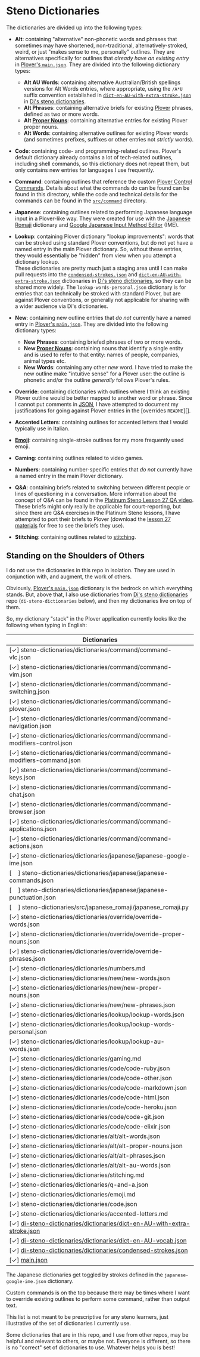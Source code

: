 # Steno Dictionaries

The dictionaries are divided up into the following types:

- **Alt**: containing "alternative" non-phonetic words and phrases that
  sometimes may have shortened, non-traditional, alternatively-stroked, weird,
  or just "makes sense to me, personally" outlines. They are alternatives
  specifically for outlines that _already have an existing entry_ in
  [Plover's `main.json`][Plover main.json]. They are divided into the following
  dictionary types:
    - **Alt AU Words**: containing alternative Australian/British spellings
      versions for Alt Words entries, where appropriate, using the `/A*U` suffix
      convention established in [`dict-en-AU-with-extra-stroke.json`][] in
      [Di's steno dictionaries][].
    - **Alt Phrases**: containing alternative briefs for existing [Plover][]
      phrases, defined as two or more words.
    - **Alt [Proper Nouns][]**: containing alternative entries for existing
      Plover proper nouns.
    - **Alt Words**: containing alternative outlines for existing Plover words
      (and sometimes prefixes, suffixes or other entries not _strictly_ words).

- **Code**: containing code- and programming-related outlines. Plover's default
  dictionary already contains a lot of tech-related outlines, including shell
  commands, so this dictionary does not repeat them, but only contains new
  entries for languages I use frequently.

- **Command**: containing outlines that reference the custom [Plover
  Control Commands][]. Details about what the commands do can be found can be
  found in this directory, while the code and technical details for the commands
  can be found in the [`src/command`][] directory.

- **Japanese**: containing outlines related to performing Japanese language
  input in a Plover-like way. They were created for use with the
  [Japanese Romaji][] dictionary and [Google Japanese Input Method Editor][]
  (IME).

- **Lookup**: containing Plover dictionary "lookup improvements": words that can
  be stroked using standard Plover conventions, but do not yet have a named
  entry in the main Plover dictionary. So, without these entries, they would
  essentially be "hidden" from view when you attempt a dictionary lookup.<br />
  These dictionaries are pretty much just a staging area until I can make pull
  requests into the [`condensed-strokes.json`][] and
  [`dict-en-AU-with-extra-stroke.json`][] dictionaries in
  [Di's steno dictionaries][], so they can be shared more widely. The
  `lookup-words-personal.json` dictionary is for entries that can technically be
  stroked with standard Plover, but are against Plover conventions, or generally
  not applicable for sharing with a wider audience via Di's dictionaries.

- **New**: containing new outline entries that _do not_ currently have a named
  entry in [Plover's `main.json`][Plover main.json]. They are divided into the
  following dictionary types:
  - **New Phrases**: containing briefed phrases of two or more words.
  - **New [Proper Nouns][]**: containing nouns that identify a single entity and
   is used to refer to that entity: names of people, companies, animal types
   etc.
  - **New Words**: containing any other _new_ word. I have tried to make the
    new outline make "intuitive sense" for a Plover user: the outline is
    phonetic and/or the outline _generally_ follows Plover's rules.

- **Override**: containing dictionaries with outlines where I think an existing
  Plover outline would be better mapped to another word or phrase. Since I
  cannot put comments in [JSON][], I have attempted to document my
  justifications for going against Plover entries in the [overrides `README`][].

- **Accented Letters**: containing outlines for accented letters that I would
  typically use in Italian.

- **[Emoji][]**: containing single-stroke outlines for my more frequently used
  emoji.

- **Gaming**: containing outlines related to video games.

- **Numbers**: containing number-specific entries that _do not_ currently have
  a named entry in the main Plover dictionary.

- **Q&A**: containing briefs related to switching between different people or
   lines of questioning in a conversation. More information about the concept of
   Q&A can be found in the [Platinum Steno Lesson 27 QA video][].<br />
   These briefs might only really be applicable for court-reporting, but since
   there are Q&A exercises in the Platinum Steno lessons, I have attempted to
   port their briefs to Plover (download the
   [lesson 27 materials][Platinum Steno Lesson 27 lesson materials] for free to
   see the briefs they use).

- **Stitching**: containing outlines related to [stitching][].

## Standing on the Shoulders of Others

I do not use the dictionaries in this repo in isolation. They are used in
conjunction with, and augment, the work of others.

Obviously, [Plover's `main.json`][Plover main.json] dictionary is the bedrock on
which everything stands. But, above that, I also use dictionaries from
[Di's steno dictionaries][] repo (`di-steno-dictionaries` below), and then my
dictionaries live on top of them.

So, my dictionary "stack" in the Plover application currently looks like the
following when typing in English:

|                            Dictionaries                                      |
|------------------------------------------------------------------------------|
| [✓] steno-dictionaries/dictionaries/command/command-vlc.json                 |
| [✓] steno-dictionaries/dictionaries/command/command-vim.json                 |
| [✓] steno-dictionaries/dictionaries/command/command-switching.json           |
| [✓] steno-dictionaries/dictionaries/command/command-plover.json              |
| [✓] steno-dictionaries/dictionaries/command/command-navigation.json          |
| [✓] steno-dictionaries/dictionaries/command/command-modifiers-control.json   |
| [✓] steno-dictionaries/dictionaries/command/command-modifiers-command.json   |
| [✓] steno-dictionaries/dictionaries/command/command-keys.json                |
| [✓] steno-dictionaries/dictionaries/command/command-chat.json                |
| [✓] steno-dictionaries/dictionaries/command/command-browser.json             |
| [✓] steno-dictionaries/dictionaries/command/command-applications.json        |
| [✓] steno-dictionaries/dictionaries/command/command-actions.json             |
| [✓] steno-dictionaries/dictionaries/japanese/japanese-google-ime.json        |
| [&#8193;] steno-dictionaries/dictionaries/japanese/japanese-commands.json    |
| [&#8193;] steno-dictionaries/dictionaries/japanese/japanese-punctuation.json |
| [&#8193;] steno-dictionaries/src/japanese_romaji/japanese_romaji.py          |
| [✓] steno-dictionaries/dictionaries/override/override-words.json             |
| [✓] steno-dictionaries/dictionaries/override/override-proper-nouns.json      |
| [✓] steno-dictionaries/dictionaries/override/override-phrases.json           |
| [✓] steno-dictionaries/dictionaries/numbers.md                               |
| [✓] steno-dictionaries/dictionaries/new/new-words.json                       |
| [✓] steno-dictionaries/dictionaries/new/new-proper-nouns.json                |
| [✓] steno-dictionaries/dictionaries/new/new-phrases.json                     |
| [✓] steno-dictionaries/dictionaries/lookup/lookup-words.json                 |
| [✓] steno-dictionaries/dictionaries/lookup/lookup-words-personal.json        |
| [✓] steno-dictionaries/dictionaries/lookup/lookup-au-words.json              |
| [✓] steno-dictionaries/dictionaries/gaming.md                                |
| [✓] steno-dictionaries/dictionaries/code/code-ruby.json                      |
| [✓] steno-dictionaries/dictionaries/code/code-other.json                     |
| [✓] steno-dictionaries/dictionaries/code/code-markdown.json                  |
| [✓] steno-dictionaries/dictionaries/code/code-html.json                      |
| [✓] steno-dictionaries/dictionaries/code/code-heroku.json                    |
| [✓] steno-dictionaries/dictionaries/code/code-git.json                       |
| [✓] steno-dictionaries/dictionaries/code/code-elixir.json                    |
| [✓] steno-dictionaries/dictionaries/alt/alt-words.json                       |
| [✓] steno-dictionaries/dictionaries/alt/alt-proper-nouns.json                |
| [✓] steno-dictionaries/dictionaries/alt/alt-phrases.json                     |
| [✓] steno-dictionaries/dictionaries/alt/alt-au-words.json                    |
| [✓] steno-dictionaries/dictionaries/stitching.md                             |
| [✓] steno-dictionaries/dictionaries/q-and-a.json                             |
| [✓] steno-dictionaries/dictionaries/emoji.md                                 |
| [✓] steno-dictionaries/dictionaries/code.json                                |
| [✓] steno-dictionaries/dictionaries/accented-letters.md                      |
| [✓] [di-steno-dictionaries/dictionaries/dict-en-AU-with-extra-stroke.json][] |
| [✓] [di-steno-dictionaries/dictionaries/dict-en-AU-vocab.json][]             |
| [✓] [di-steno-dictionaries/dictionaries/condensed-strokes.json][]            |
| [✓] [main.json][]                                                            |

The Japanese dictionaries get toggled by strokes defined in the
`japanese-google-ime.json` dictionary.

Custom commands is on the top because there may be times where I want to
override existing outlines to perform some command, rather than output text.

This list is not meant to be prescriptive for any steno learners, just
illustrative of the set of dictionaries I currently use.

Some dictionaries that are in this repo, and I use from other repos, may be
helpful and relevant to others, or maybe not. Everyone is different, so there is
no "correct" set of dictionaries to use. Whatever helps you is best!

[`condensed-strokes.json`]: https://github.com/didoesdigital/steno-dictionaries/blob/master/dictionaries/condensed-strokes.json
[`src/command`]: ../src/command
[Di's steno dictionaries]: https://github.com/didoesdigital/steno-dictionaries
[di-steno-dictionaries/dictionaries/condensed-strokes.json]: https://github.com/didoesdigital/steno-dictionaries/blob/master/dictionaries/condensed-strokes.json
[di-steno-dictionaries/dictionaries/dict-en-AU-vocab.json]: https://github.com/didoesdigital/steno-dictionaries/blob/master/dictionaries/dict-en-AU-vocab.json
[di-steno-dictionaries/dictionaries/dict-en-AU-with-extra-stroke.json]: https://github.com/didoesdigital/steno-dictionaries/blob/master/dictionaries/dict-en-AU-with-extra-stroke.json
[`dict-en-AU-with-extra-stroke.json`]: https://github.com/didoesdigital/steno-dictionaries/blob/master/dictionaries/dict-en-AU-with-extra-stroke.json
[Emoji]: https://en.wikipedia.org/wiki/Emoji
[Google Japanese Input Method Editor]: https://www.google.co.jp/ime/
[Japanese Romaji]: ../src/japanese_romaji
[JSON]: https://en.wikipedia.org/wiki/JSON
[main.json]: https://github.com/openstenoproject/plover/blob/master/plover/assets/main.json
[Platinum Steno]: https://www.youtube.com/channel/UC-bfgyMjBdFuzhuL4Ff6XqA
[Platinum Steno Lesson 27 lesson materials]: https://platinumsteno.com/downloads/theory-lesson-27/
[Platinum Steno Lesson 27 QA video]: https://www.youtube.com/watch?v=tEgaJ7hWIvg
[Plover]: http://www.openstenoproject.org/plover/
[Plover Control Commands]: https://github.com/openstenoproject/plover/wiki/Dictionary-Format#plover-control-commands
[Plover main.json]: https://github.com/openstenoproject/plover/blob/master/plover/assets/main.json
[Proper Nouns]: https://en.wikipedia.org/wiki/Proper_and_common_nouns
[stitching]: http://ilovesteno.com/2015/03/12/theory-thursday-stitching/
[Vim]: https://www.vim.org/
